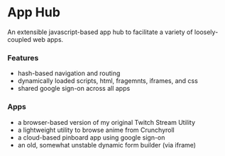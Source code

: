 # App Hub
An extensible javascript-based app hub to facilitate a variety of loosely-coupled web apps.

### Features
- hash-based navigation and routing
- dynamically loaded scripts, html, fragemnts, iframes, and css
- shared google sign-on across all apps

### Apps
- a browser-based version of my original Twitch Stream Utility
- a lightweight utility to browse anime from Crunchyroll
- a cloud-based pinboard app using google sign-on
- an old, somewhat unstable dynamic form builder (via iframe)
